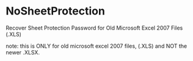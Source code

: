 # NoSheetProtection
Recover Sheet Protection Password for Old Microsoft Excel 2007 Files (.XLS)

note: this is ONLY for old microsoft excel 2007 files, (.XLS) and NOT the newer .XLSX.
